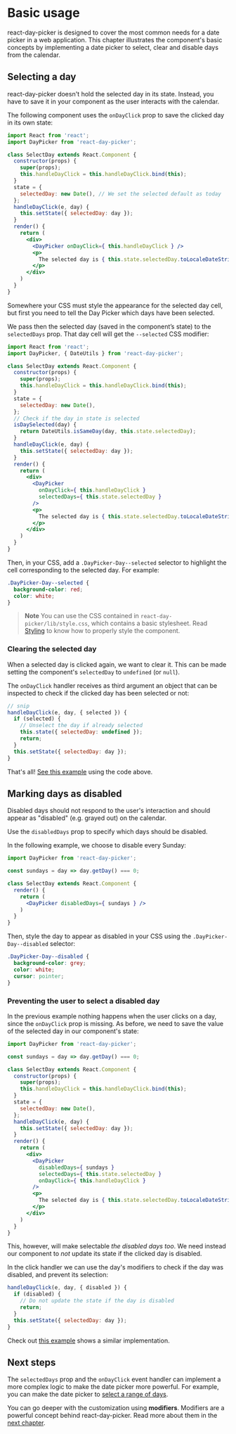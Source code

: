 # Basic usage

react-day-picker is designed to cover the most common needs for a date picker in a web application. This chapter illustrates the component's basic concepts by implementing a date picker to select, clear and disable days from the calendar.

## Selecting a day

react-day-picker doesn't hold the selected day in its state. Instead, you have to save it in your component as the user interacts with the calendar.

The following component uses the `onDayClick` prop to save the clicked day in its own state:

```jsx
import React from 'react';
import DayPicker from 'react-day-picker';

class SelectDay extends React.Component {
  constructor(props) {
    super(props);
    this.handleDayClick = this.handleDayClick.bind(this);
  }
  state = {
    selectedDay: new Date(), // We set the selected default as today
  };
  handleDayClick(e, day) {
    this.setState({ selectedDay: day });
  }
  render() {
    return (
      <div>
        <DayPicker onDayClick={ this.handleDayClick } />
        <p>
          The selected day is { this.state.selectedDay.toLocaleDateString() }
        </p>
      </div>
    )
  }
}
```

Somewhere your CSS must style the appearance for the selected day cell, but first you need to tell the Day Picker which days have been selected.

We pass then the selected day (saved in the component’s state) to the `selectedDays` prop. That day cell will get the `--selected` CSS modifier:

```jsx
import React from 'react';
import DayPicker, { DateUtils } from 'react-day-picker';

class SelectDay extends React.Component {
  constructor(props) {
    super(props);
    this.handleDayClick = this.handleDayClick.bind(this);
  }
  state = {
    selectedDay: new Date(),
  };
  // Check if the day in state is selected 
  isDaySelected(day) {
    return DateUtils.isSameDay(day, this.state.selectedDay);
  }
  handleDayClick(e, day) {
    this.setState({ selectedDay: day });
  }
  render() {
    return (
      <div>
        <DayPicker
          onDayClick={ this.handleDayClick }
          selectedDays={ this.state.selectedDay }
        />
        <p>
          The selected day is { this.state.selectedDay.toLocaleDateString() }
        </p>
      </div>
    )
  }
}
```

Then, in your CSS, add a `.DayPicker-Day--selected` selector to highlight the cell corresponding to the selected day. For example:

```css
.DayPicker-Day--selected {
  background-color: red;
  color: white;
}
```

> **Note** You can use the CSS contained in `react-day-picker/lib/style.css`, which contains a basic stylesheet. Read [Styling](Styling.md) to know how to properly style the component.

### Clearing the selected day

When a selected day is clicked again, we want to clear it. This can be made setting the component's `selectedDay` to `undefined` (or `null`).

The `onDayClick` handler receives as third argument an object that can be inspected to check if the clicked day has been selected or not:

```jsx
// snip
handleDayClick(e, day, { selected }) {
  if (selected) {
    // Unselect the day if already selected
    this.state({ selectedDay: undefined });
    return;
  }
  this.setState({ selectedDay: day });
}
```

That's all! [See this example](http://react-day-picker.js.org/examples?selectable) using the code above.

## Marking days as disabled

Disabled days should not respond to the user's interaction and should appear as "disabled" (e.g. grayed out) on the calendar. 

Use the `disabledDays` prop to specify which days should be disabled.

In the following example, we choose to disable every Sunday:

```jsx
import DayPicker from 'react-day-picker';

const sundays = day => day.getDay() === 0;

class SelectDay extends React.Component {
  render() {
    return (
      <DayPicker disabledDays={ sundays } />
    )
  }
}
```

Then, style the day to appear as disabled in your CSS using the `.DayPicker-Day--disabled` selector:

```css
.DayPicker-Day--disabled {
  background-color: grey;
  color: white;
  cursor: pointer;
}
```

### Preventing the user to select a disabled day

In the previous example nothing happens when the user clicks on a day, since the `onDayClick` prop is missing. As before, we need to save the value of the selected day in our component's state:

```jsx
import DayPicker from 'react-day-picker';

const sundays = day => day.getDay() === 0;

class SelectDay extends React.Component {
  constructor(props) {
    super(props);
    this.handleDayClick = this.handleDayClick.bind(this);
  }
  state = {
    selectedDay: new Date(),
  };
  handleDayClick(e, day) {
    this.setState({ selectedDay: day });
  }
  render() {
    return (
      <div>
        <DayPicker
          disabledDays={ sundays }
          selectedDays={ this.state.selectedDay }
          onDayClick={ this.handleDayClick }
        />
        <p>
          The selected day is { this.state.selectedDay.toLocaleDateString() }
        </p>
      </div>
    )
  }
}
```

This, however, will make selectable _the disabled days too_. We need instead our component to _not_ update its state if the clicked day is disabled. 

In the click handler we can use the day's modifiers to check if the day was disabled, and prevent its selection:

```jsx
handleDayClick(e, day, { disabled }) {
  if (disabled) {
    // Do not update the state if the day is disabled
    return;
  }
  this.setState({ selectedDay: day });
}
```

Check out [this example](http://react-day-picker.js.org/examples?disabled) shows a similar implementation.

## Next steps

The `selectedDays` prop and the `onDayClick` event handler can implement a more complex logic to make the date picker more powerful. For example, you can make the date picker to [select a range of days](http://react-day-picker.js.org/examples?range).

You can go deeper with the customization using **modifiers**. Modifiers are a powerful concept behind react-day-picker. Read more about them in the [next chapter](Modifiers.md).
